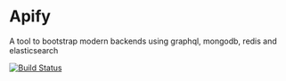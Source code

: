# Apify

A tool to bootstrap modern backends using graphql, mongodb, redis and elasticsearch

[![Build Status](https://travis-ci.org/umran/apify.svg?branch=master)](https://travis-ci.org/umran/apify)
